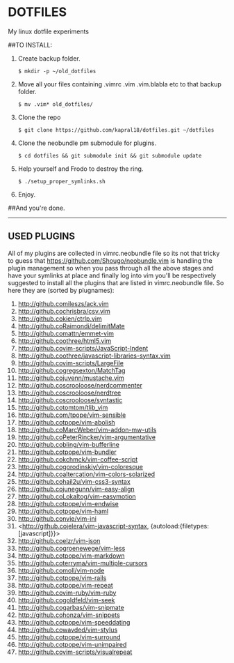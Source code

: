 DOTFILES
========

My linux dotfile experiments


##TO INSTALL:
1. Create backup folder.

    ```
    $ mkdir -p ~/old_dotfiles
    ```        
2. Move all your files containing .vimrc .vim .vim.blabla etc to that backup folder.
    
    ```
    $ mv .vim* old_dotfiles/
    ```
3. Clone the repo
    
    ```
    $ git clone https://github.com/kapral18/dotfiles.git ~/dotfiles
    ```
4. Clone the neobundle pm submodule for plugins.
    
    ```
    $ cd dotfiles && git submodule init && git submodule update
    ```
5. Help yourself and Frodo to destroy the ring.
    
    ```
    $ ./setup_proper_symlinks.sh
    ```
6. Enjoy.

##And you're done.

- - -

## USED PLUGINS

All of my plugins are collected in vimrc.neobundle file so its not that
tricky to guess that <https://github.com/Shougo/neobundle.vim> is handling the plugin
management so when you pass through all the above stages and have your symlinks at
place and finally log into vim you'll be respectively suggested to install all the plugins
that are listed in vimrc.neobundle file. So here they are (sorted by plugnames):


1. <http://github.comileszs/ack.vim>
1. <http://github.cochrisbra/csv.vim>
1. <http://github.cokien/ctrlp.vim>
1. <http://github.coRaimondi/delimitMate>
1. <http://github.comattn/emmet-vim>
1. <http://github.coothree/html5.vim>
1. <http://github.covim-scripts/JavaScript-Indent>
1. <http://github.coothree/javascript-libraries-syntax.vim>
1. <http://github.covim-scripts/LargeFile>
1. <http://github.cogregsexton/MatchTag>
1. <http://github.cojuvenn/mustache.vim>
1. <http://github.coscrooloose/nerdcommenter>
1. <http://github.coscrooloose/nerdtree>
1. <http://github.coscrooloose/syntastic>
1. <http://github.cotomtom/tlib_vim>
1. <http://github.com/tpope/vim-sensible>
1. <http://github.cotpope/vim-abolish>
1. <http://github.coMarcWeber/vim-addon-mw-utils>
1. <http://github.coPeterRincker/vim-argumentative>
1. <http://github.cobling/vim-bufferline>
1. <http://github.cotpope/vim-bundler>
1. <http://github.cokchmck/vim-coffee-script>
1. <http://github.cogorodinskiy/vim-coloresque>
1. <http://github.coaltercation/vim-colors-solarized>
1. <http://github.cohail2u/vim-css3-syntax>
1. <http://github.cojunegunn/vim-easy-align>
1. <http://github.coLokaltog/vim-easymotion>
1. <http://github.cotpope/vim-endwise>
1. <http://github.cotpope/vim-haml>
1. <http://github.convie/vim-ini>
1. <http://github.cojelera/vim-javascript-syntax, {autoload:{filetypes:[javascript]}}>
1. <http://github.coelzr/vim-json>
1. <http://github.cogroenewege/vim-less>
1. <http://github.cotpope/vim-markdown>
1. <http://github.coterryma/vim-multiple-cursors>
1. <http://github.comoll/vim-node>
1. <http://github.cotpope/vim-rails>
1. <http://github.cotpope/vim-repeat>
1. <http://github.covim-ruby/vim-ruby>
1. <http://github.cogoldfeld/vim-seek>
1. <http://github.cogarbas/vim-snipmate>
1. <http://github.cohonza/vim-snippets>
1. <http://github.cotpope/vim-speeddating>
1. <http://github.cowavded/vim-stylus>
1. <http://github.cotpope/vim-surround>
1. <http://github.cotpope/vim-unimpaired>
1. <http://github.covim-scripts/visualrepeat>
